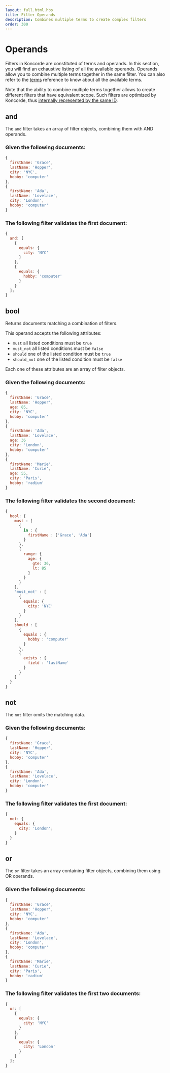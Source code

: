 ```yaml
---
layout: full.html.hbs
title: Filter Operands
description: Combines multiple terms to create complex filters
order: 300
---
```


# Operands

Filters in Koncorde are constituted of terms and operands. In this section, you will find an exhaustive listing of all
the available operands. Operands allow you to combine multiple terms together in the same filter.
You can also refer to the [terms](/koncorde/1/essentials/terms) reference to know about
all the available terms.

<div class="alert alert-info">
Note that the ability to combine multiple terms together allows to create different filters that have equivalent scope.
Such filters are optimized by Koncorde, thus <a href="/koncorde/1/essentials/advanced#filter-equivalence-default">internally represented by the same ID</a>.
</div>

## and

<SinceBadge version="1.0.0" />

The `and` filter takes an array of filter objects, combining them with AND operands.

### Given the following documents:

```javascript
{
  firstName: 'Grace',
  lastName: 'Hopper',
  city: 'NYC',
  hobby: 'computer'
},
{
  firstName: 'Ada',
  lastName: 'Lovelace',
  city: 'London',
  hobby: 'computer'
}
```

### The following filter validates the first document:

```javascript
{
  and: [
    {
      equals: {
        city: 'NYC'
      }
    },
    {
      equals: {
        hobby: 'computer'
      }
    }
  ];
}
```

## bool

<SinceBadge version="1.0.0" />

Returns documents matching a combination of filters.

This operand accepts the following attributes:

- `must` all listed conditions must be `true`
- `must_not` all listed conditions must be `false`
- `should` one of the listed condition must be `true`
- `should_not` one of the listed condition must be `false`

Each one of these attributes are an array of filter objects.

### Given the following documents:

```javascript
{
  firstName: 'Grace',
  lastName: 'Hopper',
  age: 85,
  city: 'NYC',
  hobby: 'computer'
},
{
  firstName: 'Ada',
  lastName: 'Lovelace',
  age: 36
  city: 'London',
  hobby: 'computer'
},
{
  firstName: 'Marie',
  lastName: 'Curie',
  age: 55,
  city: 'Paris',
  hobby: 'radium'
}
```

### The following filter validates the second document:

```javascript
{
  bool: {
    must : [
      {
        in : {
          firstName : ['Grace', 'Ada']
        }
      },
      {
        range: {
          age: {
            gte: 36,
            lt: 85
          }
        }
      }
    ],
    'must_not' : [
      {
        equals: {
          city: 'NYC'
        }
      }
    ],
    should : [
      {
        equals : {
          hobby : 'computer'
        }
      },
      {
        exists : {
          field : 'lastName'
        }
      }
    ]
  }
}
```

## not

<SinceBadge version="1.0.0" />

The `not` filter omits the matching data.

### Given the following documents:

```javascript
{
  firstName: 'Grace',
  lastName: 'Hopper',
  city: 'NYC',
  hobby: 'computer'
},
{
  firstName: 'Ada',
  lastName: 'Lovelace',
  city: 'London',
  hobby: 'computer'
}
```

### The following filter validates the first document:

```javascript
{
  not: {
    equals: {
      city: 'London';
    }
  }
}
```

## or

<SinceBadge version="1.0.0" />

The `or` filter takes an array containing filter objects, combining them using OR operands.

### Given the following documents:

```javascript
{
  firstName: 'Grace',
  lastName: 'Hopper',
  city: 'NYC',
  hobby: 'computer'
},
{
  firstName: 'Ada',
  lastName: 'Lovelace',
  city: 'London',
  hobby: 'computer'
},
{
  firstName: 'Marie',
  lastName: 'Curie',
  city: 'Paris',
  hobby: 'radium'
}
```

### The following filter validates the first two documents:

```javascript
{
  or: [
    {
      equals: {
        city: 'NYC'
      }
    },
    {
      equals: {
        city: 'London'
      }
    }
  ];
}
```
